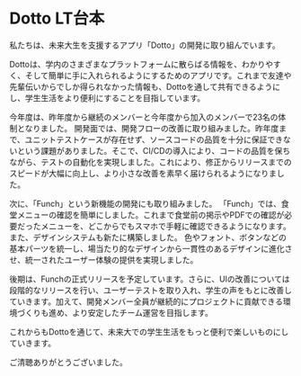 # Dotto LT台本

私たちは、未来大生を支援するアプリ「Dotto」の開発に取り組んでいます。

Dottoは、学内のさまざまなプラットフォームに散らばる情報を、わかりやすく、そして簡単に手に入れられるようにするためのアプリです。これまで友達や先輩伝いからでしか得られなかった情報も、Dottoを通して共有できるようにし、学生生活をより便利にすることを目指しています。

今年度は、昨年度から継続のメンバーと今年度から加入のメンバーで23名の体制となりました。
開発面では、開発フローの改善に取り組みました。昨年度まで、ユニットテストケースが存在せず、ソースコードの品質を十分に保証できないという課題がありました。そこで、CI/CDの導入により、コードの品質を保ちながら、テストの自動化を実現しました。これにより、修正からリリースまでのスピードが大幅に向上し、より小さな改善を素早く届けられるようになりました。

次に、「Funch」という新機能の開発にも取り組みました。
「Funch」では、食堂メニューの確認を簡単にしました。これまで食堂前の掲示やPDFでの確認が必要だったメニューを、どこからでもスマホで手軽に確認できるようになります。
また、デザインシステムも新たに構築しました。
色やフォント、ボタンなどの基本パーツを統一し、場当たり的なデザインから一貫性のあるデザインに進化させ、統一されたユーザー体験の提供を実現しました。

後期は、Funchの正式リリースを予定しています。さらに、UIの改善については段階的なリリースを行い、ユーザーテストを取り入れ、学生の声をもとに改善していきます。加えて、開発メンバー全員が継続的にプロジェクトに貢献できる環境づくりも進め、より安定したチーム運営を目指します。

これからもDottoを通じて、未来大での学生生活をもっと便利で楽しいものにしていきます。

ご清聴ありがとうございました。